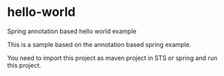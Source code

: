 # hello-world
Spring annotation based hello world example

This is a sample based on the annotation based spring example.

You need to import this project as maven project in STS or spring and run this project.

